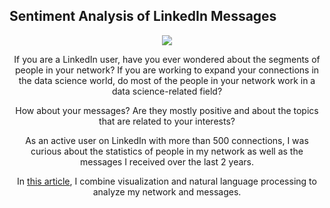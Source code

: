 ## Sentiment Analysis of LinkedIn Messages

<center><img src="https://github.com/khuyentran1401/Data-science/blob/master/img/linkedin_connection.png?raw=true"</center>

If you are a LinkedIn user, have you ever wondered about the segments of people in your network? If you are working to expand your connections in the data science world, do most of the people in your network work in a data science-related field?

How about your messages? Are they mostly positive and about the topics that are related to your interests?

As an active user on LinkedIn with more than 500 connections, I was curious about the statistics of people in my network as well as the messages I received over the last 2 years.

In [this article](https://towardsdatascience.com/sentiment-analysis-of-linkedin-messages-3bb152307f84), I combine visualization and natural language processing to analyze my network and messages.
